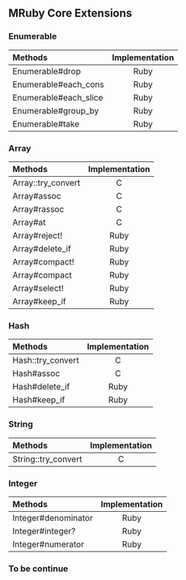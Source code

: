 ## MRuby Core Extensions

### Enumerable

| Methods               | Implementation |
|:----------------------|:--------------:|
| Enumerable#drop       |      Ruby      |
| Enumerable#each_cons  |      Ruby      |
| Enumerable#each_slice |      Ruby      |
| Enumerable#group_by   |      Ruby      |
| Enumerable#take       |      Ruby      |

### Array

| Methods               | Implementation |
|:----------------------|:--------------:|
| Array::try_convert    |      C         |
| Array#assoc           |      C         |
| Array#rassoc          |      C         |
| Array#at              |      C         |
| Array#reject!         |      Ruby      |
| Array#delete_if       |      Ruby      |
| Array#compact!        |      Ruby      |
| Array#compact         |      Ruby      |
| Array#select!         |      Ruby      |
| Array#keep_if         |      Ruby      |


### Hash

| Methods               | Implementation |
|:----------------------|:--------------:|
| Hash::try_convert     |      C         |
| Hash#assoc            |      C         |
| Hash#delete_if        |      Ruby      |
| Hash#keep_if          |      Ruby      |


### String

| Methods               | Implementation |
|:----------------------|:--------------:|
| String::try_convert   |      C         |


### Integer

| Methods               | Implementation |
|:----------------------|:--------------:|
| Integer#denominator   |      Ruby      |
| Integer#integer?      |      Ruby      |
| Integer#numerator     |      Ruby      |


### To be continue


